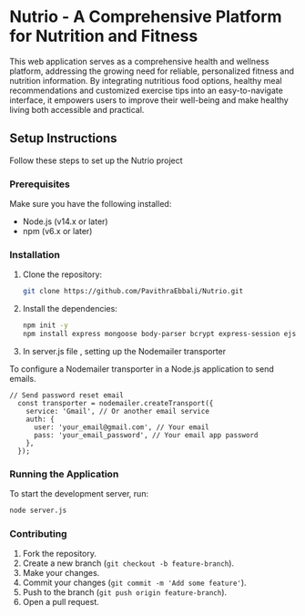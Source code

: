 # Nutrio - A Comprehensive Platform for Nutrition and Fitness

This web application serves as a comprehensive health and wellness platform, addressing the growing need for reliable,
personalized fitness and nutrition information. By integrating nutritious food options, healthy meal recommendations
and customized exercise tips into an easy-to-navigate interface, it empowers users to improve their well-being 
and make healthy living both accessible and practical.

## Setup Instructions

Follow these steps to set up the Nutrio project

### Prerequisites

Make sure you have the following installed:

- Node.js (v14.x or later)
- npm (v6.x or later)

 ### Installation

1. Clone the repository:
   ```sh
   git clone https://github.com/PavithraEbbali/Nutrio.git
   ```
2. Install the dependencies:
   ```bash
   npm init -y
   npm install express mongoose body-parser bcrypt express-session ejs
   ```

3. In server.js file , setting up the Nodemailer transporter

To configure a Nodemailer transporter in a Node.js application to send emails.

```
// Send password reset email
  const transporter = nodemailer.createTransport({
    service: 'Gmail', // Or another email service
    auth: {
      user: 'your_email@gmail.com', // Your email
      pass: 'your_email_password', // Your email app password
    },
  });

```

 ### Running the Application

To start the development server, run:

```sh
node server.js
```
### Contributing

1. Fork the repository.
2. Create a new branch (`git checkout -b feature-branch`).
3. Make your changes.
4. Commit your changes (`git commit -m 'Add some feature'`).
5. Push to the branch (`git push origin feature-branch`).
6. Open a pull request.
